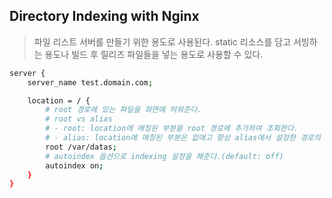 ## Directory Indexing with Nginx

> 파일 리스트 서버를 만들기 위한 용도로 사용된다.
> static 리소스를 담고 서빙하는 용도나 빌드 후 릴리즈 파일들을 넣는 용도로 사용할 수 있다.

```bash
server {
	server_name test.domain.com;

	location = / {
        # root 경로에 있는 파일을 화면에 띄워준다.
        # root vs alias
        # - root: location에 매칭된 부분을 root 경로에 추가하여 조회한다.
        # - alias: location에 매칭된 부분은 없애고 항상 alias에서 설정한 경로의 파일들을 autoindex 한다.
        root /var/datas;
        # autoindex 옵션으로 indexing 설정을 해준다.(default: off)
        autoindex on;
	}
}
```
